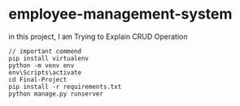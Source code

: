 # employee-management-system
in this project, I am Trying to Explain CRUD Operation

    // important commend
    pip install virtualenv 
    python -m venv env
    env\Scripts\activate
    cd Final-Project
    pip install -r requirements.txt
    python manage.py runserver 

